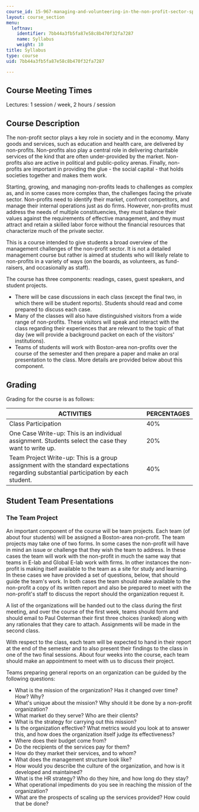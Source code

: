 ```yaml
---
course_id: 15-967-managing-and-volunteering-in-the-non-profit-sector-spring-2005
layout: course_section
menu:
  leftnav:
    identifier: 7bb44a3fb5fa87e58c8b470f32fa7287
    name: Syllabus
    weight: 10
title: Syllabus
type: course
uid: 7bb44a3fb5fa87e58c8b470f32fa7287

---
```


Course Meeting Times
--------------------

Lectures: 1 session / week, 2 hours / session

Course Description
------------------

The non-profit sector plays a key role in society and in the economy. Many goods and services, such as education and health care, are delivered by non-profits. Non-profits also play a central role in delivering charitable services of the kind that are often under-provided by the market. Non-profits also are active in political and public-policy arenas. Finally, non-profits are important in providing the glue - the social capital - that holds societies together and makes them work.

Starting, growing, and managing non-profits leads to challenges as complex as, and in some cases more complex than, the challenges facing the private sector. Non-profits need to identify their market, confront competitors, and manage their internal operations just as do firms. However, non-profits must address the needs of multiple constituencies, they must balance their values against the requirements of effective management, and they must attract and retain a skilled labor force without the financial resources that characterize much of the private sector.

This is a course intended to give students a broad overview of the management challenges of the non-profit sector. It is not a detailed management course but rather is aimed at students who will likely relate to non-profits in a variety of ways (on the boards, as volunteers, as fund-raisers, and occasionally as staff).

The course has three components: readings, cases, guest speakers, and student projects.

*   There will be case discussions in each class (except the final two, in which there will be student reports). Students should read and come prepared to discuss each case.
*   Many of the classes will also have distinguished visitors from a wide range of non-profits. These visitors will speak and interact with the class regarding their experiences that are relevant to the topic of that day (we will provide a background packet on each of the visitors' institutions).
*   Teams of students will work with Boston-area non-profits over the course of the semester and then prepare a paper and make an oral presentation to the class. More details are provided below about this component.

Grading
-------

Grading for the course is as follows:

| ACTIVITIES | PERCENTAGES |
| --- | --- |
| Class Participation | 40% |
| One Case Write-up: This is an individual assignment. Students select the case they want to write up. | 20% |
| Team Project Write-up: This is a group assignment with the standard expectations regarding substantial participation by each student. | 40% 

Student Team Presentations
--------------------------

### The Team Project

An important component of the course will be team projects. Each team (of about four students) will be assigned a Boston-area non-profit. The team projects may take one of two forms. In some cases the non-profit will have in mind an issue or challenge that they wish the team to address. In these cases the team will work with the non-profit in much the same way that teams in E-lab and Global E-lab work with firms. In other instances the non-profit is making itself available to the team as a site for study and learning. In these cases we have provided a set of questions, below, that should guide the team's work. In both cases the team should make available to the non-profit a copy of its written report and also be prepared to meet with the non-profit's staff to discuss the report should the organization request it.

A list of the organizations will be handed out to the class during the first meeting, and over the course of the first week, teams should form and should email to Paul Osterman their first three choices (ranked) along with any rationales that they care to attach. Assignments will be made in the second class.

With respect to the class, each team will be expected to hand in their report at the end of the semester and to also present their findings to the class in one of the two final sessions. About four weeks into the course, each team should make an appointment to meet with us to discuss their project.

Teams preparing general reports on an organization can be guided by the following questions:

*   What is the mission of the organization? Has it changed over time? How? Why?
*   What's unique about the mission? Why should it be done by a non-profit organization?
*   What market do they serve? Who are their clients?
*   What is the strategy for carrying out this mission?
*   Is the organization effective? What metrics would you look at to answer this, and how does the organization itself judge its effectiveness?
*   Where does their budget come from?
*   Do the recipients of the services pay for them?
*   How do they market their services, and to whom?
*   What does the management structure look like?
*   How would you describe the culture of the organization, and how is it developed and maintained?
*   What is the HR strategy? Who do they hire, and how long do they stay?
*   What operational impediments do you see in reaching the mission of the organization?
*   What are the prospects of scaling up the services provided? How could that be done?